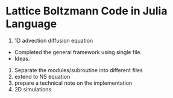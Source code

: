 # Lattice Boltzmann Code in Julia Language

1. 1D advection diffusion equation
- Completed the general framework using single file.
- Ideas:
1. Separate the modules/subroutine into different files
2. extend to NS equation
3. prepare a technical note on the implementation
4. 2D simulations
